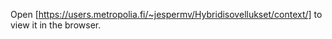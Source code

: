 Open [https://users.metropolia.fi/~jespermv/Hybridisovellukset/context/] to view it in the browser.
